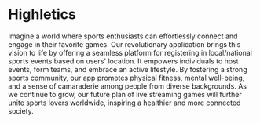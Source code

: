 # Highletics

Imagine a world where sports enthusiasts can effortlessly connect and engage in their favorite games. Our revolutionary application brings this vision to life by offering a seamless platform for registering in local/national sports events based on users' location. It empowers individuals to host events, form teams, and embrace an active lifestyle. By fostering a strong sports community, our app promotes physical fitness, mental well-being, and a sense of camaraderie among people from diverse backgrounds. As we continue to grow, our future plan of live streaming games will further unite sports lovers worldwide, inspiring a healthier and more connected society.
